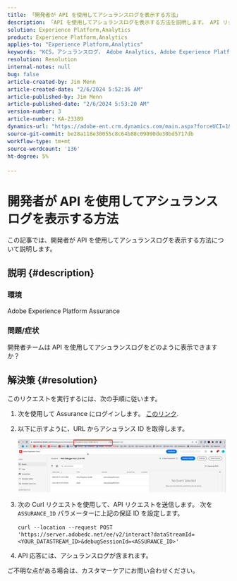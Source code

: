 ```yaml
---
title: 「開発者が API を使用してアシュランスログを表示する方法」
description: 「API を使用してアシュランスログを表示する方法を説明します。 API リクエストを送信し、説明に従ってアシュランス ID を置き換えます。」
solution: Experience Platform,Analytics
product: Experience Platform,Analytics
applies-to: "Experience Platform,Analytics"
keywords: "KCS，アシュランスログ， Adobe Analytics, Adobe Experience Platform"
resolution: Resolution
internal-notes: null
bug: false
article-created-by: Jim Menn
article-created-date: "2/6/2024 5:52:36 AM"
article-published-by: Jim Menn
article-published-date: "2/6/2024 5:53:20 AM"
version-number: 3
article-number: KA-23389
dynamics-url: "https://adobe-ent.crm.dynamics.com/main.aspx?forceUCI=1&pagetype=entityrecord&etn=knowledgearticle&id=433543e7-b3c4-ee11-9079-6045bd006268"
source-git-commit: be28a118e30055c8c64b88c09090de30bd5717db
workflow-type: tm+mt
source-wordcount: '136'
ht-degree: 5%

---
```


# 開発者が API を使用してアシュランスログを表示する方法


この記事では、開発者が API を使用してアシュランスログを表示する方法について説明します。

## 説明 {#description}


### 環境

Adobe Experience Platform Assurance

### 問題/症状

開発者チームは API を使用してアシュランスログをどのように表示できますか？


## 解決策 {#resolution}


このリクエストを実行するには、次の手順に従います。

1. 次を使用して Assurance にログインします。 [このリンク](https://experience.adobe.com/assurance).
2. 以下に示すように、URL からアシュランス ID を取得します。

   ![](assets/41e62e4b-3ba0-ee11-be37-6045bd006239.png)
3. 次の Curl リクエストを使用して、API リクエストを送信します。 次を `ASSURANCE_ID` パラメーターに上記の保証 ID を設定します。<br>


   ```
   curl --location --request POST 'https://server.adobedc.net/ee/v2/interact?dataStreamId= <YOUR_DATASTREAM_ID>&debugSessionId=<ASSURANCE_ID>'
   ```


4. API 応答には、アシュランスログが含まれます。


ご不明な点がある場合は、カスタマーケアにお問い合わせください。
